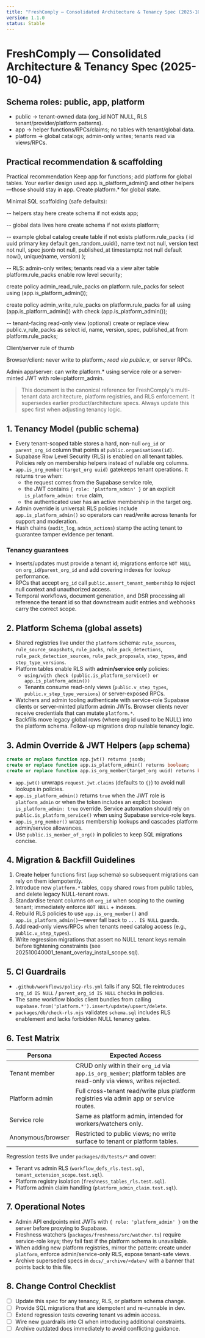 ```yaml
---
title: "FreshComply — Consolidated Architecture & Tenancy Spec (2025-10-04)"
version: 1.1.0
status: Stable
---
```









# FreshComply — Consolidated Architecture & Tenancy Spec (2025-10-04)

## Schema roles: public, app, platform

- public → tenant-owned data (org_id NOT NULL, RLS tenant/provider/platform patterns).
- app → helper functions/RPCs/claims; no tables with tenant/global data.
- platform → global catalogs; admin-only writes; tenants read via views/RPCs.

## Practical recommendation & scaffolding

Practical recommendation
Keep app for functions; add platform for global tables.
Your earlier design used app.is_platform_admin() and other helpers—those should stay in app. Create platform.* for global state.

Minimal SQL scaffolding (safe defaults):

-- helpers stay here
create schema if not exists app;

-- global data lives here
create schema if not exists platform;

-- example global catalog
create table if not exists platform.rule_packs (
  id uuid primary key default gen_random_uuid(),
  name text not null,
  version text not null,
  spec jsonb not null,
  published_at timestamptz not null default now(),
  unique(name, version)
);

-- RLS: admin-only writes; tenants read via a view
alter table platform.rule_packs enable row level security;

create policy admin_read_rule_packs on platform.rule_packs
  for select using (app.is_platform_admin());

create policy admin_write_rule_packs on platform.rule_packs
  for all using (app.is_platform_admin())
  with check (app.is_platform_admin());

-- tenant-facing read-only view (optional)
create or replace view public.v_rule_packs as
  select id, name, version, spec, published_at
  from platform.rule_packs;

Client/server rule of thumb

Browser/client: never write to platform.*; read via public.v_* or server RPCs.

Admin app/server: can write platform.* using service role or a server-minted JWT with role=platform_admin.



> This document is the canonical reference for FreshComply's multi-tenant data architecture, platform registries, and RLS enforcement. It supersedes earlier product/architecture specs. Always update this spec first when adjusting tenancy logic.

## 1. Tenancy Model (public schema)

- Every tenant-scoped table stores a hard, non-null `org_id` or `parent_org_id` column that points at `public.organisations(id)`.
- Supabase Row Level Security (RLS) is enabled on all tenant tables. Policies rely on membership helpers instead of nullable org columns.
- `app.is_org_member(target_org uuid)` gatekeeps tenant operations. It returns `true` when:
  - the request comes from the Supabase service role,
  - the JWT contains `{ role: 'platform_admin' }` or an explicit `is_platform_admin: true` claim,
  - the authenticated user has an active membership in the target org.
- Admin override is universal: RLS policies include `app.is_platform_admin()` so operators can read/write across tenants for support and moderation.
- Hash chains (`audit_log`, `admin_actions`) stamp the acting tenant to guarantee tamper evidence per tenant.

### Tenancy guarantees

- Inserts/updates must provide a tenant id; migrations enforce `NOT NULL` on `org_id`/`parent_org_id` and add covering indexes for lookup performance.
- RPCs that accept `org_id` call `public.assert_tenant_membership` to reject null context and unauthorized access.
- Temporal workflows, document generation, and DSR processing all reference the tenant id so that downstream audit entries and webhooks carry the correct scope.

## 2. Platform Schema (global assets)

- Shared registries live under the `platform` schema: `rule_sources`, `rule_source_snapshots`, `rule_packs`, `rule_pack_detections`, `rule_pack_detection_sources`, `rule_pack_proposals`, `step_types`, and `step_type_versions`.
- Platform tables enable RLS with **admin/service only** policies:
  - `using/with check (public.is_platform_service() or app.is_platform_admin())`
  - Tenants consume read-only views (`public.v_step_types`, `public.v_step_type_versions`) or server-exposed RPCs.
- Watchers and admin tooling authenticate with service-role Supabase clients or server-minted platform admin JWTs. Browser clients never receive credentials that can mutate `platform.*`.
- Backfills move legacy global rows (where org id used to be NULL) into the platform schema. Follow-up migrations drop nullable tenancy logic.

## 3. Admin Override & JWT Helpers (`app` schema)

```sql
create or replace function app.jwt() returns jsonb;
create or replace function app.is_platform_admin() returns boolean;
create or replace function app.is_org_member(target_org uuid) returns boolean;
```

- `app.jwt()` unwraps `request.jwt.claims` (defaults to `{}`) to avoid null lookups in policies.
- `app.is_platform_admin()` returns `true` when the JWT role is `platform_admin` or when the token includes an explicit boolean `is_platform_admin: true` override. Service automation should rely on `public.is_platform_service()` when using Supabase service-role keys.
- `app.is_org_member()` wraps membership lookups and cascades platform admin/service allowances.
- Use `public.is_member_of_org()` in policies to keep SQL migrations concise.

## 4. Migration & Backfill Guidelines

1. Create helper functions first (`app` schema) so subsequent migrations can rely on them idempotently.
2. Introduce new `platform.*` tables, copy shared rows from public tables, and delete legacy NULL-tenant rows.
3. Standardise tenant columns on `org_id` when scoping to the owning tenant; immediately enforce `NOT NULL` + indexes.
4. Rebuild RLS policies to use `app.is_org_member()` and `app.is_platform_admin()`—never fall back to `... IS NULL` guards.
5. Add read-only views/RPCs when tenants need catalog access (e.g., `public.v_step_types`).
6. Write regression migrations that assert no NULL tenant keys remain before tightening constraints (see 202510040001_tenant_overlay_install_scope.sql).

## 5. CI Guardrails

- `.github/workflows/policy-rls.yml` fails if any SQL file reintroduces `org_id IS NULL` / `parent_org_id IS NULL` checks in policies.
- The same workflow blocks client bundles from calling `supabase.from('platform.*').insert/update/upsert/delete`.
- `packages/db/check-rls.mjs` validates `schema.sql` includes RLS enablement and lacks forbidden NULL tenancy gates.

## 6. Test Matrix

| Persona | Expected Access |
|---------|-----------------|
| Tenant member | CRUD only within their `org_id` via `app.is_org_member`; platform tables are read-only via views, writes rejected. |
| Platform admin | Full cross-tenant read/write plus platform registries via admin app or service routes. |
| Service role | Same as platform admin, intended for workers/watchers only. |
| Anonymous/browser | Restricted to public views; no write surface to tenant or platform tables. |

Regression tests live under `packages/db/tests/*` and cover:
- Tenant vs admin RLS (`workflow_defs_rls.test.sql`, `tenant_extension_scope.test.sql`).
- Platform registry isolation (`freshness_tables_rls.test.sql`).
- Platform admin claim handling (`platform_admin_claim.test.sql`).

## 7. Operational Notes

- Admin API endpoints mint JWTs with `{ role: 'platform_admin' }` on the server before proxying to Supabase.
- Freshness watchers (`packages/freshness/src/watcher.ts`) require service-role keys; they fail fast if the platform schema is unavailable.
- When adding new platform registries, mirror the pattern: create under `platform`, enforce admin/service-only RLS, expose tenant-safe views.
- Archive superseded specs in `docs/_archive/<date>/` with a banner that points back to this file.

## 8. Change Control Checklist

- [ ] Update this spec for any tenancy, RLS, or platform schema change.
- [ ] Provide SQL migrations that are idempotent and re-runnable in dev.
- [ ] Extend regression tests covering tenant vs admin access.
- [ ] Wire new guardrails into CI when introducing additional constraints.
- [ ] Archive outdated docs immediately to avoid conflicting guidance.
